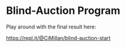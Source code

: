 # Blind-Auction Program

Play around with the final result here:

https://repl.it/@CiMillan/blind-auction-start
